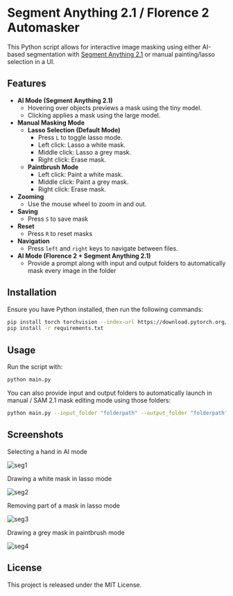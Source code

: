 # Segment Anything 2.1 / Florence 2 Automasker

This Python script allows for interactive image masking using either AI-based segmentation with [Segment Anything 2.1](https://github.com/facebookresearch/segment-anything) or manual painting/lasso selection in a UI.

## Features

- **AI Mode (Segment Anything 2.1)**
  - Hovering over objects previews a mask using the tiny model.
  - Clicking applies a mask using the large model.
- **Manual Masking Mode**
  - **Lasso Selection (Default Mode)**
    - Press `L` to toggle lasso mode.
    - Left click: Lasso a white mask.
    - Middle click: Lasso a grey mask.
    - Right click: Erase mask.
  - **Paintbrush Mode**
    - Left click: Paint a white mask.
    - Middle click: Paint a grey mask.
    - Right click: Erase mask.
- **Zooming**
  - Use the mouse wheel to zoom in and out.
- **Saving**
  - Press `S` to save mask
- **Reset**
  - Press `R` to reset masks
- **Navigation**
  - Press `left` and `right` keys to navigate between files.
- **AI Mode (Florence 2 + Segment Anything 2.1)**
  - Provide a prompt along with input and output folders to automatically mask every image in the folder

## Installation

Ensure you have Python installed, then run the following commands:

```sh
pip install torch torchvision --index-url https://download.pytorch.org/whl/cu126
pip install -r requirements.txt
```

## Usage

Run the script with:

```sh
python main.py
```
You can also provide input and output folders to automatically launch in manual / SAM 2.1 mask editing mode using those folders:
```sh
python main.py --input_folder "folderpath" --output_folder "folderpath"
```


## Screenshots
Selecting a hand in AI mode

![seg1](https://github.com/user-attachments/assets/38e606a9-6fe4-4fa7-bd25-834f47f48a18)

Drawing a white mask in lasso mode

![seg2](https://github.com/user-attachments/assets/c33d7536-530b-4e98-a844-94fecef11b22)

Removing part of a mask in lasso mode

![seg3](https://github.com/user-attachments/assets/f4acd5f6-2838-4a87-ba0a-5019c4e25f80)

Drawing a grey mask in paintbrush mode

![seg4](https://github.com/user-attachments/assets/1583447b-f373-4b9e-a0e3-71e057a1d190)


## License

This project is released under the MIT License.

